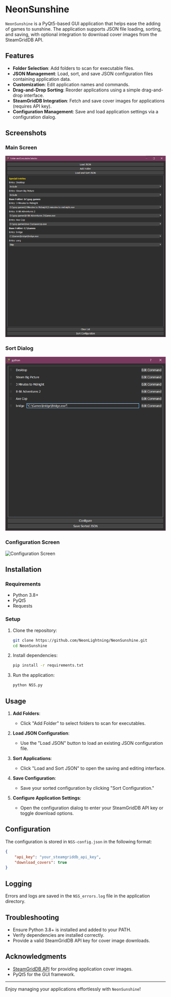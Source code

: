 # NeonSunshine

`NeonSunshine` is a PyQt5-based GUI application that helps ease the adding of games to sunshine. The application supports JSON file loading, sorting, and saving, with optional integration to download cover images from the SteamGridDB API.

## Features

- **Folder Selection**: Add folders to scan for executable files.
- **JSON Management**: Load, sort, and save JSON configuration files containing application data.
- **Customization**: Edit application names and commands.
- **Drag-and-Drop Sorting**: Reorder applications using a simple drag-and-drop interface.
- **SteamGridDB Integration**: Fetch and save cover images for applications (requires API key).
- **Configuration Management**: Save and load application settings via a configuration dialog.

## Screenshots

### Main Screen
![Main Screen](screenshots/screenshot1.png)

### Sort Dialog
![Sort Dialog](screenshots/screenshot2.png)

### Configuration Screen
![Configuration Screen](screenshots/screenshot3.png)

## Installation

### Requirements

- Python 3.8+
- PyQt5
- Requests

### Setup

1. Clone the repository:

   ```bash
   git clone https://github.com/NeonLightning/NeonSunshine.git
   cd NeonSunshine
   ```

2. Install dependencies:

   ```bash
   pip install -r requirements.txt
   ```

3. Run the application:

   ```bash
   python NSS.py
   ```

## Usage

1. **Add Folders**:

   - Click "Add Folder" to select folders to scan for executables.

2. **Load JSON Configuration**:

   - Use the "Load JSON" button to load an existing JSON configuration file.

3. **Sort Applications**:

   - Click "Load and Sort JSON" to open the saving and editing interface.

4. **Save Configuration**:

   - Save your sorted configuration by clicking "Sort Configuration."

5. **Configure Application Settings**:

   - Open the configuration dialog to enter your SteamGridDB API key or toggle download options.

## Configuration

The configuration is stored in `NSS-config.json` in the following format:

```json
{
    "api_key": "your_steamgriddb_api_key",
    "download_covers": true
}
```

## Logging

Errors and logs are saved in the `NSS_errors.log` file in the application directory.

## Troubleshooting

- Ensure Python 3.8+ is installed and added to your PATH.
- Verify dependencies are installed correctly.
- Provide a valid SteamGridDB API key for cover image downloads.

## Acknowledgments

- [SteamGridDB API](https://www.steamgriddb.com/) for providing application cover images.
- PyQt5 for the GUI framework.

---

Enjoy managing your applications effortlessly with `NeonSunshine`!

